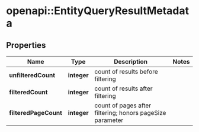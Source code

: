 # openapi::EntityQueryResultMetadata


## Properties
Name | Type | Description | Notes
------------ | ------------- | ------------- | -------------
**unfilteredCount** | **integer** | count of results before filtering | 
**filteredCount** | **integer** | count of results after filtering | 
**filteredPageCount** | **integer** | count of pages after filtering; honors pageSize parameter | 


